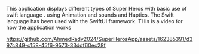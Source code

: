 This application displays different types of Super Heros with basic use of swift language .
using Animation and sounds and Haptics.
The Swift language has been used with the SwiftUI framework.
THis is a video for how the application works 

https://github.com/AhmedRady2024/SuperHerosApp/assets/162385391/d397c849-c158-45f6-9573-33ddf60ec28f

